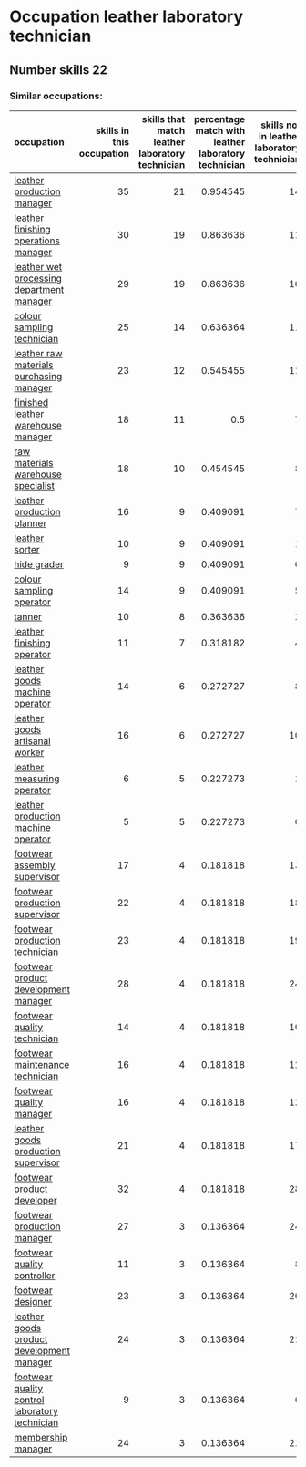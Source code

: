 # Occupation leather laboratory technician
## Number skills 22
### Similar occupations:
| occupation                                                                                          |   skills in this occupation |   skills that match leather laboratory technician |   percentage match with leather laboratory technician |   skills not in leather laboratory technician |
|:----------------------------------------------------------------------------------------------------|----------------------------:|--------------------------------------------------:|------------------------------------------------------:|----------------------------------------------:|
| [leather production manager](leather_production_manager.md)                                         |                          35 |                                                21 |                                              0.954545 |                                            14 |
| [leather finishing operations manager](leather_finishing_operations_manager.md)                     |                          30 |                                                19 |                                              0.863636 |                                            11 |
| [leather wet processing department manager](leather_wet_processing_department_manager.md)           |                          29 |                                                19 |                                              0.863636 |                                            10 |
| [colour sampling technician](colour_sampling_technician.md)                                         |                          25 |                                                14 |                                              0.636364 |                                            11 |
| [leather raw materials purchasing manager](leather_raw_materials_purchasing_manager.md)             |                          23 |                                                12 |                                              0.545455 |                                            11 |
| [finished leather warehouse manager](finished_leather_warehouse_manager.md)                         |                          18 |                                                11 |                                              0.5      |                                             7 |
| [raw materials warehouse specialist](raw_materials_warehouse_specialist.md)                         |                          18 |                                                10 |                                              0.454545 |                                             8 |
| [leather production planner](leather_production_planner.md)                                         |                          16 |                                                 9 |                                              0.409091 |                                             7 |
| [leather sorter](leather_sorter.md)                                                                 |                          10 |                                                 9 |                                              0.409091 |                                             1 |
| [hide grader](hide_grader.md)                                                                       |                           9 |                                                 9 |                                              0.409091 |                                             0 |
| [colour sampling operator](colour_sampling_operator.md)                                             |                          14 |                                                 9 |                                              0.409091 |                                             5 |
| [tanner](tanner.md)                                                                                 |                          10 |                                                 8 |                                              0.363636 |                                             2 |
| [leather finishing operator](leather_finishing_operator.md)                                         |                          11 |                                                 7 |                                              0.318182 |                                             4 |
| [leather goods machine operator](leather_goods_machine_operator.md)                                 |                          14 |                                                 6 |                                              0.272727 |                                             8 |
| [leather goods artisanal worker](leather_goods_artisanal_worker.md)                                 |                          16 |                                                 6 |                                              0.272727 |                                            10 |
| [leather measuring operator](leather_measuring_operator.md)                                         |                           6 |                                                 5 |                                              0.227273 |                                             1 |
| [leather production machine operator](leather_production_machine_operator.md)                       |                           5 |                                                 5 |                                              0.227273 |                                             0 |
| [footwear assembly supervisor](footwear_assembly_supervisor.md)                                     |                          17 |                                                 4 |                                              0.181818 |                                            13 |
| [footwear production supervisor](footwear_production_supervisor.md)                                 |                          22 |                                                 4 |                                              0.181818 |                                            18 |
| [footwear production technician](footwear_production_technician.md)                                 |                          23 |                                                 4 |                                              0.181818 |                                            19 |
| [footwear product development manager](footwear_product_development_manager.md)                     |                          28 |                                                 4 |                                              0.181818 |                                            24 |
| [footwear quality technician](footwear_quality_technician.md)                                       |                          14 |                                                 4 |                                              0.181818 |                                            10 |
| [footwear maintenance technician](footwear_maintenance_technician.md)                               |                          16 |                                                 4 |                                              0.181818 |                                            12 |
| [footwear quality manager](footwear_quality_manager.md)                                             |                          16 |                                                 4 |                                              0.181818 |                                            12 |
| [leather goods production supervisor](leather_goods_production_supervisor.md)                       |                          21 |                                                 4 |                                              0.181818 |                                            17 |
| [footwear product developer](footwear_product_developer.md)                                         |                          32 |                                                 4 |                                              0.181818 |                                            28 |
| [footwear production manager](footwear_production_manager.md)                                       |                          27 |                                                 3 |                                              0.136364 |                                            24 |
| [footwear quality controller](footwear_quality_controller.md)                                       |                          11 |                                                 3 |                                              0.136364 |                                             8 |
| [footwear designer](footwear_designer.md)                                                           |                          23 |                                                 3 |                                              0.136364 |                                            20 |
| [leather goods product development manager](leather_goods_product_development_manager.md)           |                          24 |                                                 3 |                                              0.136364 |                                            21 |
| [footwear quality control laboratory technician](footwear_quality_control_laboratory_technician.md) |                           9 |                                                 3 |                                              0.136364 |                                             6 |
| [membership manager](membership_manager.md)                                                         |                          24 |                                                 3 |                                              0.136364 |                                            21 |

